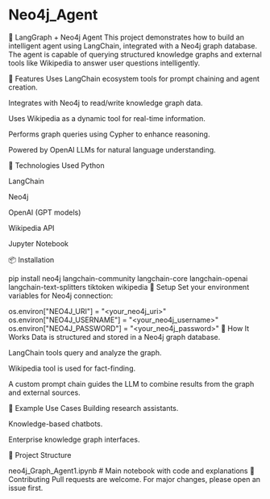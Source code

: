 # Neo4j_Agent

🧠 LangGraph + Neo4j Agent
This project demonstrates how to build an intelligent agent using LangChain, integrated with a Neo4j graph database. The agent is capable of querying structured knowledge graphs and external tools like Wikipedia to answer user questions intelligently.

🚀 Features
Uses LangChain ecosystem tools for prompt chaining and agent creation.

Integrates with Neo4j to read/write knowledge graph data.

Uses Wikipedia as a dynamic tool for real-time information.

Performs graph queries using Cypher to enhance reasoning.

Powered by OpenAI LLMs for natural language understanding.

🧰 Technologies Used
Python

LangChain

Neo4j

OpenAI (GPT models)

Wikipedia API

Jupyter Notebook

📦 Installation

pip install neo4j langchain-community langchain-core langchain-openai langchain-text-splitters tiktoken wikipedia
🔧 Setup
Set your environment variables for Neo4j connection:

os.environ["NEO4J_URI"] = "<your_neo4j_uri>"
os.environ["NEO4J_USERNAME"] = "<your_neo4j_username>"
os.environ["NEO4J_PASSWORD"] = "<your_neo4j_password>"
📖 How It Works
Data is structured and stored in a Neo4j graph database.

LangChain tools query and analyze the graph.

Wikipedia tool is used for fact-finding.

A custom prompt chain guides the LLM to combine results from the graph and external sources.

📌 Example Use Cases
Building research assistants.

Knowledge-based chatbots.

Enterprise knowledge graph interfaces.

📁 Project Structure

neo4j_Graph_Agent1.ipynb   # Main notebook with code and explanations
🤝 Contributing
Pull requests are welcome. For major changes, please open an issue first.
